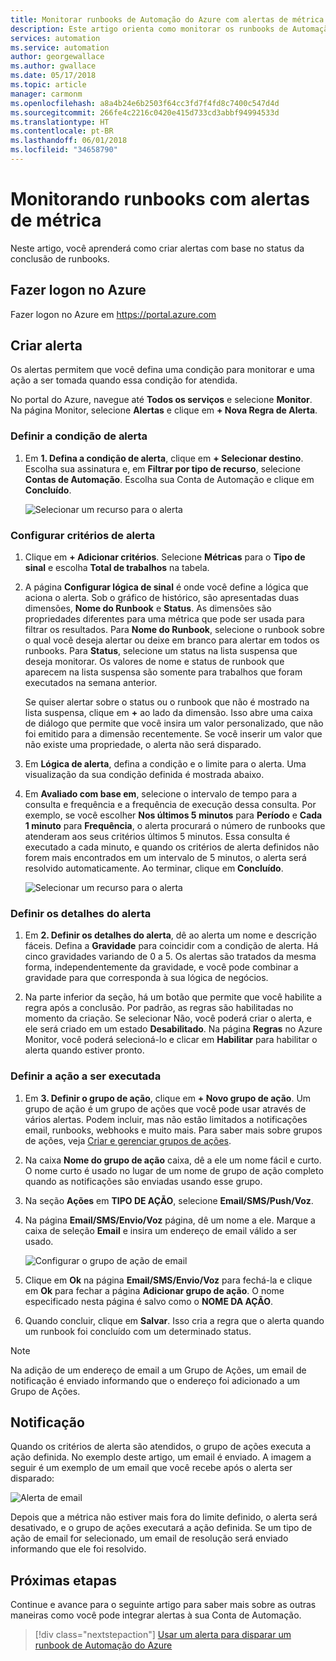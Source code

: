 ```yaml
---
title: Monitorar runbooks de Automação do Azure com alertas de métrica
description: Este artigo orienta como monitorar os runbooks de Automação do Azure com base em métricas
services: automation
ms.service: automation
author: georgewallace
ms.author: gwallace
ms.date: 05/17/2018
ms.topic: article
manager: carmonm
ms.openlocfilehash: a8a4b24e6b2503f64cc3fd7f4fd8c7400c547d4d
ms.sourcegitcommit: 266fe4c2216c0420e415d733cd3abbf94994533d
ms.translationtype: HT
ms.contentlocale: pt-BR
ms.lasthandoff: 06/01/2018
ms.locfileid: "34658790"
---
```

# <a name="monitoring-runbooks-with-metric-alerts"></a>Monitorando runbooks com alertas de métrica

Neste artigo, você aprenderá como criar alertas com base no status da conclusão de runbooks.

## <a name="log-in-to-azure"></a>Fazer logon no Azure

Fazer logon no Azure em https://portal.azure.com

## <a name="create-alert"></a>Criar alerta

Os alertas permitem que você defina uma condição para monitorar e uma ação a ser tomada quando essa condição for atendida.

No portal do Azure, navegue até **Todos os serviços** e selecione **Monitor**. Na página Monitor, selecione **Alertas** e clique em **+ Nova Regra de Alerta**.

### <a name="define-the-alert-condition"></a>Definir a condição de alerta

1. Em **1. Defina a condição de alerta**, clique em **+ Selecionar destino**. Escolha sua assinatura e, em **Filtrar por tipo de recurso**, selecione **Contas de Automação**. Escolha sua Conta de Automação e clique em **Concluído**.

   ![Selecionar um recurso para o alerta](./media/automation-alert-activity-log/select-resource.png)

### <a name="configure-alert-criteria"></a>Configurar critérios de alerta

1. Clique em **+ Adicionar critérios**. Selecione **Métricas** para o **Tipo de sinal** e escolha **Total de trabalhos** na tabela.

1. A página **Configurar lógica de sinal** é onde você define a lógica que aciona o alerta. Sob o gráfico de histórico, são apresentadas duas dimensões, **Nome do Runbook** e **Status**. As dimensões são propriedades diferentes para uma métrica que pode ser usada para filtrar os resultados. Para **Nome do Runbook**, selecione o runbook sobre o qual você deseja alertar ou deixe em branco para alertar em todos os runbooks. Para **Status**, selecione um status na lista suspensa que deseja monitorar. Os valores de nome e status de runbook que aparecem na lista suspensa são somente para trabalhos que foram executados na semana anterior.

   Se quiser alertar sobre o status ou o runbook que não é mostrado na lista suspensa, clique em **\+** ao lado da dimensão. Isso abre uma caixa de diálogo que permite que você insira um valor personalizado, que não foi emitido para a dimensão recentemente. Se você inserir um valor que não existe uma propriedade, o alerta não será disparado.

1. Em **Lógica de alerta**, defina a condição e o limite para o alerta. Uma visualização da sua condição definida é mostrada abaixo.

1. Em **Avaliado com base em**, selecione o intervalo de tempo para a consulta e frequência e a frequência de execução dessa consulta. Por exemplo, se você escolher **Nos últimos 5 minutos** para **Período** e **Cada 1 minuto** para **Frequência**, o alerta procurará o número de runbooks que atenderam aos seus critérios últimos 5 minutos. Essa consulta é executado a cada minuto, e quando os critérios de alerta definidos não forem mais encontrados em um intervalo de 5 minutos, o alerta será resolvido automaticamente. Ao terminar, clique em **Concluído**.

   ![Selecionar um recurso para o alerta](./media/automation-alert-activity-log/configure-signal-logic.png)

### <a name="define-alert-details"></a>Definir os detalhes do alerta

1. Em **2. Definir os detalhes do alerta**, dê ao alerta um nome e descrição fáceis. Defina a **Gravidade** para coincidir com a condição de alerta. Há cinco gravidades variando de 0 a 5. Os alertas são tratados da mesma forma, independentemente da gravidade, e você pode combinar a gravidade para que corresponda à sua lógica de negócios.

1. Na parte inferior da seção, há um botão que permite que você habilite a regra após a conclusão. Por padrão, as regras são habilitadas no momento da criação. Se selecionar Não, você poderá criar o alerta, e ele será criado em um estado **Desabilitado**. Na página **Regras** no Azure Monitor, você poderá selecioná-lo e clicar em **Habilitar** para habilitar o alerta quando estiver pronto.

### <a name="define-the-action-to-take"></a>Definir a ação a ser executada

1. Em **3. Definir o grupo de ação**, clique em **+ Novo grupo de ação**. Um grupo de ação é um grupo de ações que você pode usar através de vários alertas. Podem incluir, mas não estão limitados a notificações email, runbooks, webhooks e muito mais. Para saber mais sobre grupos de ações, veja [Criar e gerenciar grupos de ações](../monitoring-and-diagnostics/monitoring-action-groups.md).

1. Na caixa **Nome do grupo de ação** caixa, dê a ele um nome fácil e curto. O nome curto é usado no lugar de um nome de grupo de ação completo quando as notificações são enviadas usando esse grupo.

1. Na seção **Ações** em **TIPO DE AÇÃO**, selecione **Email/SMS/Push/Voz**.

1. Na página **Email/SMS/Envio/Voz** página, dê um nome a ele. Marque a caixa de seleção **Email** e insira um endereço de email válido a ser usado.

   ![Configurar o grupo de ação de email](./media/automation-alert-activity-log/add-action-group.png)

1. Clique em **Ok** na página **Email/SMS/Envio/Voz** para fechá-la e clique em **Ok** para fechar a página **Adicionar grupo de ação**. O nome especificado nesta página é salvo como o **NOME DA AÇÃO**.

1. Quando concluir, clique em **Salvar**. Isso cria a regra que o alerta quando um runbook foi concluído com um determinado status.

> [!NOTE]
> Na adição de um endereço de email a um Grupo de Ações, um email de notificação é enviado informando que o endereço foi adicionado a um Grupo de Ações.

## <a name="notification"></a>Notificação

Quando os critérios de alerta são atendidos, o grupo de ações executa a ação definida. No exemplo deste artigo, um email é enviado. A imagem a seguir é um exemplo de um email que você recebe após o alerta ser disparado:

![Alerta de email](./media/automation-alert-activity-log/alert-email.png)

Depois que a métrica não estiver mais fora do limite definido, o alerta será desativado, e o grupo de ações executará a ação definida. Se um tipo de ação de email for selecionado, um email de resolução será enviado informando que ele foi resolvido.

## <a name="next-steps"></a>Próximas etapas

Continue e avance para o seguinte artigo para saber mais sobre as outras maneiras como você pode integrar alertas à sua Conta de Automação.

> [!div class="nextstepaction"]
> [Usar um alerta para disparar um runbook de Automação do Azure](automation-create-alert-triggered-runbook.md)